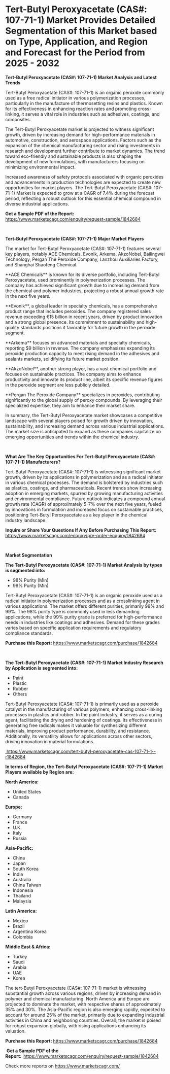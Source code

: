 <p><h1>Tert-Butyl Peroxyacetate (CAS#: 107-71-1) Market Provides Detailed Segmentation of this Market based on Type, Application, and Region and Forecast for the Period from 2025 - 2032</h1></p><p><strong>Tert-Butyl Peroxyacetate (CAS#: 107-71-1) Market Analysis and Latest Trends</strong></p>
<p><p>Tert-Butyl Peroxyacetate (CAS#: 107-71-1) is an organic peroxide commonly used as a free radical initiator in various polymerization processes, particularly in the manufacture of thermosetting resins and plastics. Known for its effectiveness in enhancing reaction rates and promoting cross-linking, it serves a vital role in industries such as adhesives, coatings, and composites.</p><p>The Tert-Butyl Peroxyacetate market is projected to witness significant growth, driven by increasing demand for high-performance materials in automotive, construction, and aerospace applications. Factors such as the expansion of the chemical manufacturing sector and rising investments in research and development further contribute to market dynamics. The trend toward eco-friendly and sustainable products is also shaping the development of new formulations, with manufacturers focusing on minimizing environmental impact.</p><p>Increased awareness of safety protocols associated with organic peroxides and advancements in production technologies are expected to create new opportunities for market players. The Tert-Butyl Peroxyacetate (CAS#: 107-71-1) Market is expected to grow at a CAGR of 7.4% during the forecast period, reflecting a robust outlook for this essential chemical compound in diverse industrial applications.</p></p>
<p><strong>Get a Sample PDF of the Report:&nbsp;</strong> <a href="https://www.marketscagr.com/enquiry/request-sample/1842684?utm_campaign=2566&utm_medium=2&utm_source=Github&utm_content=ia&utm_term=26032025&utm_id=tert-butyl-peroxyacetate-cas-107-71-1">https://www.marketscagr.com/enquiry/request-sample/1842684</a></p>
<p>&nbsp;</p>
<p><strong>Tert-Butyl Peroxyacetate (CAS#: 107-71-1) Major Market Players</strong></p>
<p><p>The market for Tert-Butyl Peroxyacetate (CAS#: 107-71-1) features several key players, notably ACE Chemicals, Evonik, Arkema, AkzoNobel, Bailingwei Technology, Pergan The Peroxide Company, Lanzhou Auxiliaries Factory, and Shanghai Shaofeng Chemical. </p><p>**ACE Chemicals** is known for its diverse portfolio, including Tert-Butyl Peroxyacetate, used prominently in polymerization processes. The company has achieved significant growth due to increasing demand from the chemical and polymer industries, projecting a robust annual growth rate in the next five years.</p><p>**Evonik**, a global leader in specialty chemicals, has a comprehensive product range that includes peroxides. The company registered sales revenue exceeding €15 billion in recent years, driven by product innovation and a strong global presence. Its commitment to sustainability and high-quality standards positions it favorably for future growth in the peroxide segment.</p><p>**Arkema** focuses on advanced materials and specialty chemicals, reporting $9 billion in revenue. The company emphasizes expanding its peroxide production capacity to meet rising demand in the adhesives and sealants markets, solidifying its future market position.</p><p>**AkzoNobel**, another strong player, has a vast chemical portfolio and focuses on sustainable practices. The company aims to enhance productivity and innovate its product line, albeit its specific revenue figures in the peroxide segment are less publicly detailed.</p><p>**Pergan The Peroxide Company** specializes in peroxides, contributing significantly to the global supply of peroxy compounds. By leveraging their specialized expertise, they aim to enhance their market share.</p><p>In summary, the Tert-Butyl Peroxyacetate market showcases a competitive landscape with several players poised for growth driven by innovation, sustainability, and increasing demand across various industrial applications. The market size is anticipated to expand as these companies capitalize on emerging opportunities and trends within the chemical industry.</p></p>
<p>&nbsp;</p>
<p><strong>What Are The Key Opportunities For Tert-Butyl Peroxyacetate (CAS#: 107-71-1) Manufacturers?</strong></p>
<p><p>Tert-Butyl Peroxyacetate (CAS#: 107-71-1) is witnessing significant market growth, driven by its applications in polymerization and as a radical initiator in various chemical processes. The demand is bolstered by industries such as plastics, coatings, and pharmaceuticals. Recent trends show increasing adoption in emerging markets, spurred by growing manufacturing activities and environmental compliance. Future outlook indicates a compound annual growth rate (CAGR) of approximately 5-7% over the next five years, fueled by innovations in formulation and increased focus on sustainable practices, positioning Tert-Butyl Peroxyacetate as a key player in the chemical industry landscape.</p></p>
<p><strong>Inquire or Share Your Questions If Any Before Purchasing This Report:</strong> <a href="https://www.marketscagr.com/enquiry/pre-order-enquiry/1842684?utm_campaign=2566&utm_medium=2&utm_source=Github&utm_content=ia&utm_term=26032025&utm_id=tert-butyl-peroxyacetate-cas-107-71-1">https://www.marketscagr.com/enquiry/pre-order-enquiry/1842684</a></p>
<p>&nbsp;</p>
<p><strong>Market Segmentation</strong></p>
<p><strong>The Tert-Butyl Peroxyacetate (CAS#: 107-71-1) Market Analysis by types is segmented into:</strong></p>
<p><ul><li>98% Purity (Min)</li><li>99% Purity (Min)</li></ul></p>
<p><p>Tert-Butyl Peroxyacetate (CAS#: 107-71-1) is an organic peroxide used as a radical initiator in polymerization processes and as a crosslinking agent in various applications. The market offers different purities, primarily 98% and 99%. The 98% purity type is commonly used in less demanding applications, while the 99% purity grade is preferred for high-performance needs in industries like coatings and adhesives. Demand for these grades varies based on specific application requirements and regulatory compliance standards.</p></p>
<p><strong>Purchase this Report:&nbsp;</strong><a href="https://www.marketscagr.com/purchase/1842684?utm_campaign=2566&utm_medium=2&utm_source=Github&utm_content=ia&utm_term=26032025&utm_id=tert-butyl-peroxyacetate-cas-107-71-1">https://www.marketscagr.com/purchase/1842684</a></p>
<p>&nbsp;</p>
<p><strong>The Tert-Butyl Peroxyacetate (CAS#: 107-71-1) Market Industry Research by Application is segmented into:</strong></p>
<p><ul><li>Paint</li><li>Plastic</li><li>Rubber</li><li>Others</li></ul></p>
<p><p>Tert-Butyl Peroxyacetate (CAS#: 107-71-1) is primarily used as a peroxide catalyst in the manufacturing of various polymers, enhancing cross-linking processes in plastics and rubber. In the paint industry, it serves as a curing agent, facilitating the drying and hardening of coatings. Its effectiveness in generating free radicals makes it valuable for synthesizing different materials, improving product performance, durability, and resistance. Additionally, its versatility allows for applications across other sectors, driving innovation in material formulations.</p></p>
<p><a href="https://www.marketscagr.com/tert-butyl-peroxyacetate-cas-107-71-1--r1842684?utm_campaign=2566&utm_medium=2&utm_source=Github&utm_content=ia&utm_term=26032025&utm_id=tert-butyl-peroxyacetate-cas-107-71-1">&nbsp;https://www.marketscagr.com/tert-butyl-peroxyacetate-cas-107-71-1--r1842684</a></p>
<p><strong>In terms of Region, the Tert-Butyl Peroxyacetate (CAS#: 107-71-1) Market Players available by Region are:</strong></p>
<p>
    <p> <strong> North America: </strong>
        <ul>
            <li>United States</li>
            <li>Canada</li>
        </ul>
        </p> 
    <p> <strong> Europe: </strong>
        <ul>
            <li>Germany</li>
            <li>France</li>
            <li>U.K.</li>
            <li>Italy</li>
            <li>Russia</li>
        </ul>
        </p> 
    <p> <strong> Asia-Pacific: </strong>
        <ul>
            <li>China</li>
            <li>Japan</li>
            <li>South Korea</li>
            <li>India</li>
            <li>Australia</li>
            <li>China Taiwan</li>
            <li>Indonesia</li>
            <li>Thailand</li>
            <li>Malaysia</li>
        </ul>
        </p> 
    <p> <strong> Latin America: </strong>
        <ul>
            <li>Mexico</li>
            <li>Brazil</li>
            <li>Argentina Korea</li>
            <li>Colombia</li>
        </ul>
        </p> 
    <p> <strong> Middle East & Africa: </strong>
        <ul>
            <li>Turkey</li>
            <li>Saudi</li>
            <li>Arabia</li>
            <li>UAE</li>
            <li>Korea</li>
        </ul>
    </p>
    </p>
<p><p>The tert-Butyl Peroxyacetate (CAS#: 107-71-1) market is witnessing substantial growth across various regions, driven by increasing demand in polymer and chemical manufacturing. North America and Europe are projected to dominate the market, with respective shares of approximately 35% and 30%. The Asia-Pacific region is also emerging rapidly, expected to account for around 25% of the market, primarily due to expanding industrial activities in China and neighboring countries. Overall, the market is poised for robust expansion globally, with rising applications enhancing its valuation.</p></p>
<p><strong>Purchase this Report: </strong><a href="https://www.marketscagr.com/purchase/1842684?utm_campaign=2566&utm_medium=2&utm_source=Github&utm_content=ia&utm_term=26032025&utm_id=tert-butyl-peroxyacetate-cas-107-71-1">https://www.marketscagr.com/purchase/1842684</a></p>
<p>&nbsp;<strong>Get a Sample PDF of the Report:&nbsp;&nbsp;</strong><a href="https://www.marketscagr.com/enquiry/request-sample/1842684?utm_campaign=2566&utm_medium=2&utm_source=Github&utm_content=ia&utm_term=26032025&utm_id=tert-butyl-peroxyacetate-cas-107-71-1">https://www.marketscagr.com/enquiry/request-sample/1842684</a></p>
<p><strong></strong></p>
<p>Check more reports on <a href="https://www.marketscagr.com/?utm_campaign=2566&utm_medium=2&utm_source=Github&utm_content=ia&utm_term=26032025&utm_id=tert-butyl-peroxyacetate-cas-107-71-1">https://www.marketscagr.com/</a></p>